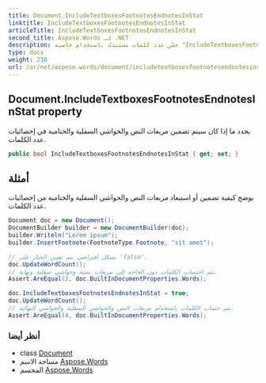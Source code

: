 ```yaml
---
title: Document.IncludeTextboxesFootnotesEndnotesInStat
linktitle: IncludeTextboxesFootnotesEndnotesInStat
articleTitle: IncludeTextboxesFootnotesEndnotesInStat
second_title: Aspose.Words لـ .NET
description: حسّن عدد كلمات مستندك باستخدام خاصية "IncludeTextboxesFootnotesEndnotesInStat". تحكم في مربعات النص والحواشي السفلية والختامية بسهولة!
type: docs
weight: 230
url: /ar/net/aspose.words/document/includetextboxesfootnotesendnotesinstat/
---
```

## Document.IncludeTextboxesFootnotesEndnotesInStat property

يحدد ما إذا كان سيتم تضمين مربعات النص والحواشي السفلية والختامية في إحصائيات عدد الكلمات.

```csharp
public bool IncludeTextboxesFootnotesEndnotesInStat { get; set; }
```

## أمثلة

يوضح كيفية تضمين أو استبعاد مربعات النص والحواشي السفلية والختامية من إحصائيات عدد الكلمات.

```csharp
Document doc = new Document();
DocumentBuilder builder = new DocumentBuilder(doc);
builder.Writeln("Lorem ipsum");
builder.InsertFootnote(FootnoteType.Footnote, "sit amet");

// بشكل افتراضي يتم تعيين الخيار على 'false'.
doc.UpdateWordCount();
// يتم احتساب الكلمات دون الحاجة إلى مربعات نصية وحواشي سفلية ونهاية.
Assert.AreEqual(2, doc.BuiltInDocumentProperties.Words);

doc.IncludeTextboxesFootnotesEndnotesInStat = true;
doc.UpdateWordCount();
// يتم حساب الكلمات باستخدام مربعات النص والحواشي السفلية والحواشي النهائية.
Assert.AreEqual(4, doc.BuiltInDocumentProperties.Words);
```

### أنظر أيضا

* class [Document](../)
* مساحة الاسم [Aspose.Words](../../../aspose.words/)
* المجسم [Aspose.Words](../../../)
